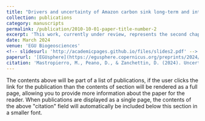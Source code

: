 ```yaml
---
title: "Drivers and uncertainty of Amazon carbon sink long-term and interannual variability in CMIP6 models"
collection: publications
category: manuscripts
permalink: /publication/2010-10-01-paper-title-number-2
excerpt: 'This work, currently under review, represents the second chapther of my PhD thesis, co-developed with CMCC-ESYDA division'
date: March 2024
venue: 'EGU Biogeosciences'
<!-- slidesurl: 'http://academicpages.github.io/files/slides2.pdf' -->
paperurl: '[EGUsphere](https://egusphere.copernicus.org/preprints/2024/egusphere-2024-823/)'
citation: 'Mastropierro, M., Peano, D., & Zanchettin, D. (2024). Uncertainty in Amazon vegetation productivity in CMIP6 projections driven by surface energy fluxes. EGUsphere, 2024, 1-26.'
---
```


The contents above will be part of a list of publications, if the user clicks the link for the publication than the contents of section will be rendered as a full page, allowing you to provide more information about the paper for the reader. When publications are displayed as a single page, the contents of the above "citation" field will automatically be included below this section in a smaller font.
